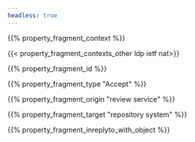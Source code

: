 ```yaml
---
headless: true
---
```


{{% property_fragment_context %}}

{{< property_fragment_contexts_other ldp ietf nat>}}

{{% property_fragment_id %}}

{{% property_fragment_type "Accept" %}}

{{% property_fragment_origin "review service" %}}

{{% property_fragment_target "repository system" %}}

{{% property_fragment_inreplyto_with_object %}}
